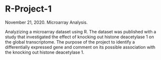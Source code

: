 # R-Project-1
November 21, 2020.
Microarray Analysis.

Analyzizing a microarray dataset using R. The dataset was published with a study that investigated the effect of knocking out histone deacetylase 1 on the global transcriptome. The purpose of the project to identify a differentially expressed gene and comment on its possible association with the knocking out histone deacetylase 1. 
